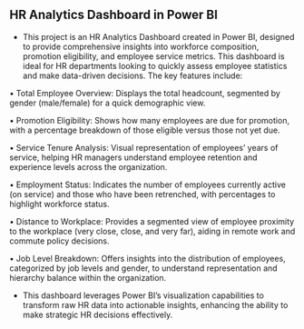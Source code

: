 ## HR Analytics Dashboard in Power BI

- This project is an HR Analytics Dashboard created in Power BI, designed to provide comprehensive insights into workforce composition, promotion eligibility, and employee service metrics. This dashboard is ideal for HR departments looking to quickly assess employee statistics and make data-driven decisions. The key features include:

• Total Employee Overview: Displays the total headcount, segmented by gender (male/female) for a quick demographic view.

• Promotion Eligibility: Shows how many employees are due for promotion, with a percentage breakdown of those eligible versus those not yet due.

• Service Tenure Analysis: Visual representation of employees’ years of service, helping HR managers understand employee retention and experience levels across the organization.

• Employment Status: Indicates the number of employees currently active (on service) and those who have been retrenched, with percentages to highlight workforce status.

• Distance to Workplace: Provides a segmented view of employee proximity to the workplace (very close, close, and very far), aiding in remote work and commute policy decisions.

• Job Level Breakdown: Offers insights into the distribution of employees, categorized by job levels and gender, to understand representation and hierarchy balance within the 
  organization.

- This dashboard leverages Power BI’s visualization capabilities to transform raw HR data into actionable insights, enhancing the ability to make strategic HR decisions effectively.
